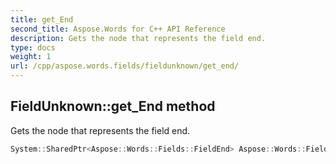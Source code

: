 ```yaml
---
title: get_End
second_title: Aspose.Words for C++ API Reference
description: Gets the node that represents the field end.
type: docs
weight: 1
url: /cpp/aspose.words.fields/fieldunknown/get_end/
---
```

## FieldUnknown::get_End method


Gets the node that represents the field end.

```cpp
System::SharedPtr<Aspose::Words::Fields::FieldEnd> Aspose::Words::Fields::FieldUnknown::get_End() override
```

